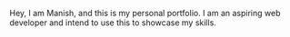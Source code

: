 Hey, I am Manish, and this is my personal portfolio.
I am an aspiring web developer and intend to use this to showcase my skills.